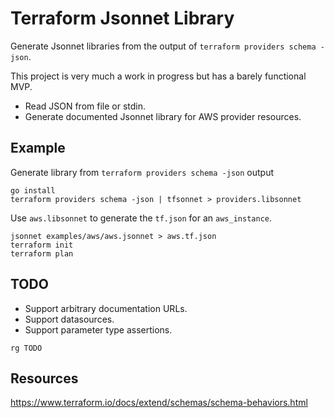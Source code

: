 # Terraform Jsonnet Library

Generate Jsonnet libraries from the output of `terraform providers schema -json`.

This project is very much a work in progress but has a barely functional MVP.

- Read JSON from file or stdin.
- Generate documented Jsonnet library for AWS provider resources.

## Example

Generate library from `terraform providers schema -json` output

```
go install
terraform providers schema -json | tfsonnet > providers.libsonnet
```

Use `aws.libsonnet` to generate the `tf.json` for an `aws_instance`.

```
jsonnet examples/aws/aws.jsonnet > aws.tf.json
terraform init
terraform plan
```

## TODO

- Support arbitrary documentation URLs.
- Support datasources.
- Support parameter type assertions.
```
rg TODO
```

## Resources

https://www.terraform.io/docs/extend/schemas/schema-behaviors.html
